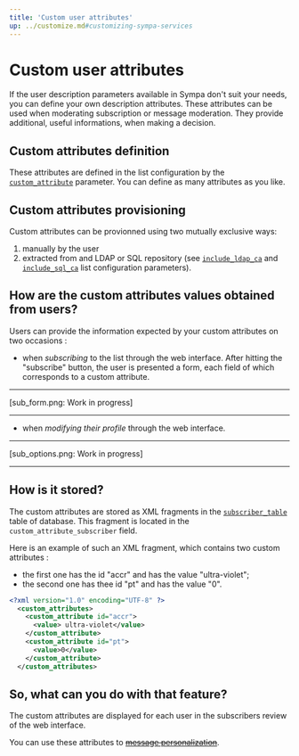 ```yaml
---
title: 'Custom user attributes'
up: ../customize.md#customizing-sympa-services
---
```


Custom user attributes
======================

If the user description parameters available in Sympa don't suit your needs, you can define your own description attributes. These attributes can be used when moderating subscription or message moderation. They provide additional, useful informations, when making a decision.

Custom attributes definition
----------------------------

These attributes are defined in the list configuration by the [`custom_attribute`](../man/list_config.5.md#custom_attribute) parameter.
You can define as many attributes as you like.

Custom attributes provisioning
------------------------------

Custom attributes can be provionned using two mutually exclusive ways:

  1. manually by the user
  2. extracted from and LDAP or SQL repository
     (see [`include_ldap_ca`](../man/list_config.5.md#include_ldap_ca)
     and [`include_sql_ca`](../man/list_config.5.md#include_sql_ca)
     list configuration parameters).

How are the custom attributes values obtained from users?
---------------------------------------------------------

Users can provide the information expected by your custom attributes on two occasions :

  - when *subscribing* to the list through the web interface. After hitting the "subscribe" button, the user is presented a form, each field of which corresponds to a custom attribute.

----
[sub_form.png: Work in progress]

----

  - when *modifying their profile* through the web interface.

----
[sub_options.png: Work in progress]

----

How is it stored?
-----------------

The custom attributes are stored as XML fragments in the
[`subscriber_table`](../man/sympa_database.5.md#subscriber_table) table of
database. This fragment is located in the `custom_attribute_subscriber` field.

Here is an example of such an XML fragment, which contains two custom attributes :

  - the first one has the id "accr" and has the value "ultra-violet";
  - the second one has thee id "pt" and has the value "0".

``` xml
<?xml version="1.0" encoding="UTF-8" ?>
  <custom_attributes>
    <custom_attribute id="accr">
      <value> ultra-violet</value>
    </custom_attribute>
    <custom_attribute id="pt">
      <value>0</value>
    </custom_attribute>
  </custom_attributes>
```

So, what can you do with that feature?
--------------------------------------

The custom attributes are displayed for each user in the subscribers review of the web interface.

You can use these attributes to ~~[message personalization](message-personalization.md)~~.

